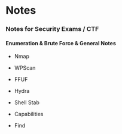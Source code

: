 # Notes
### Notes for Security Exams / CTF

#### Enumeration & Brute Force & General Notes
- Nmap
- WPScan
- FFUF
- Hydra 

- Shell Stab
- Capabilities
- Find
